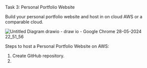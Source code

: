 Task 3: Personal Portfolio Website 

Build your personal portfolio website and host in on cloud AWS or a 
comparable cloud.



![Untitled Diagram drawio - draw io - Google Chrome 28-05-2024 22_51_56](https://github.com/Yash03032002/MyProjects/assets/151602561/b6ede7c6-3896-4a35-bf5d-ae886993418a)

Steps to host a Personal Portfolio Website on AWS:
1. Create GitHub repository.
2. 
